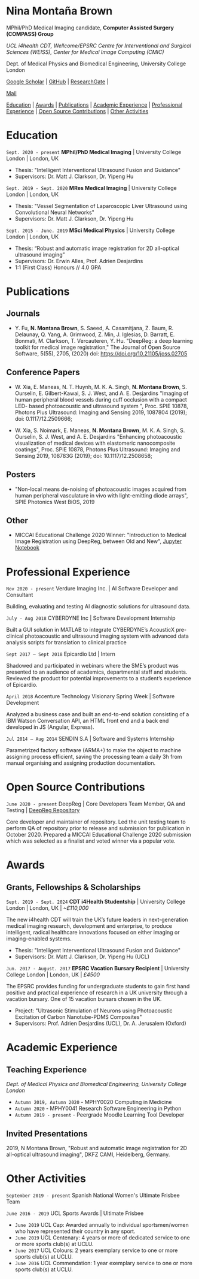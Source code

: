 # Nina Montaña Brown
MPhil/PhD Medical Imaging candidate, **Computer Assisted Surgery (COMPASS) Group**

*UCL i4health CDT, Wellcome/EPSRC Centre for Interventional and Surgical Sciences (WEISS), Center for Medical Image Computing (CMIC)*

Dept. of Medical Physics and Biomedical Engineering, University College London

<div id="webaddress">
 <a href="https://scholar.google.com/citations?user=lCbkLx4AAAAJ&hl=en">Google Scholar</a> | <a href="https://github.com/NMontanaBrown">GitHub</a> | <a href="https://www.researchgate.net/profile/Nina_Montana_Brown">ResearchGate</a> | 
</div>

<a class="mailto" href="mailto:nina.brown.15@ucl.ac.uk">Mail</a>

[Education](#Education) | [Awards](#Awards) | [Publications](#Publications) | [Academic Experience](#Academic-Experience) | [Professional Experience](#Professional-Experience) | [Open Source Contributions](#Open-Source-Contributions) | [Other Activities](#Other-Activities)

# Education

`Sept. 2020 - present` **MPhil/PhD Medical Imaging** | University College London | London, UK
* Thesis: "Intelligent Interventional Ultrasound Fusion and Guidance"
* Supervisors: Dr. Matt J. Clarkson, Dr. Yipeng Hu

`Sept. 2019 - Sept. 2020` **MRes Medical Imaging** | University College London | London, UK
* Thesis: "Vessel Segmentation of Laparoscopic Liver Ultrasound using Convolutional Neural Networks"
* Supervisors: Dr. Matt J. Clarkson, Dr. Yipeng Hu

`Sept. 2015 - June. 2019` **MSci Medical Physics** | University College London | London, UK
* Thesis: “Robust and automatic image registration for 2D all-optical ultrasound imaging”
* Supervisors: Dr. Erwin Alles, Prof. Adrien Desjardins
* 1:1 (First Class) Honours // 4.0 GPA

# Publications

## Journals
* Y. Fu, **N. Montana Brown**, S. Saeed, A. Casamitjana, Z. Baum, R. Delaunay, Q. Yang, A. Grimwood, Z. Min, J. Iglesias, D. Barratt, E. Bonmati, M. Clarkson, T. Vercauteren, Y. Hu. "DeepReg: a deep learning toolkit for medical image registration," The Journal of Open Source Software, 5(55), 2705, (2020) doi: https://doi.org/10.21105/joss.02705

## Conference Papers
* W. Xia, E. Maneas, N. T. Huynh, M. K. A. Singh, **N. Montana Brown**, S. Ourselin, E. Gilbert-Kawai, S. J. West, and A. E.
Desjardins "Imaging of human peripheral blood vessels during cuff occlusion with a compact LED- based photoacoustic and ultrasound system ", Proc. SPIE 10878, Photons Plus Ultrasound: Imaging and Sensing 2019, 1087804 (2019); doi:
0.1117/12.2509666;

* W. Xia, S. Noimark, E. Maneas, **N. Montana Brown**, M. K. A.
Singh, S. Ourselin, S. J. West, and A. E. Desjardins "Enhancing photoacoustic visualization of medical devices with elastomeric nanocomposite coatings", Proc. SPIE 10878, Photons Plus Ultrasound: Imaging and Sensing 2019, 108783G (2019); doi: 10.1117/12.2508658;

## Posters
* "Non-local means de-noising of photoacoustic images acquired from human peripheral vasculature in vivo with light-emitting diode arrays", SPIE Photonics West BiOS, 2019

## Other
* MICCAI Educational Challenge 2020 Winner: "Introduction to Medical Image Registration using DeepReg, between Old and New", [Jupyter Notebook](https://colab.research.google.com/github/DeepRegNet/DeepReg/blob/main/docs/Intro_to_Medical_Image_Registration.ipynb)

<!-- A list is also available [online](https://scholar.google.com/citations?user=lCbkLx4AAAAJ&hl=en) -->

# Professional Experience

`Nov 2020 - present` Verdure Imaging Inc. | AI Software Developer and Consultant

Building, evaluating and testing AI diagnostic solutions for ultrasound data.

`July - Aug 2018` CYBERDYNE Inc | Software Development Internship

Built a GUI solution in MATLAB to integrate CYBERDYNE’s AcousticX pre-clinical
photoacoustic and ultrasound imaging system with advanced data analysis scripts for translation to clinical practice

`Sept 2017 – Sept 2018` Epicardio Ltd | Intern

Shadowed and participated in webinars where the SME’s product was presented to an audience of
academics, departmental staff and students. Reviewed the product for potential improvements to a student’s experience of Epicardio.

`April 2018` Accenture Technology Visionary Spring Week | Software Development

Analyzed a business case and built an end-to-end solution consisting of a IBM Watson Conversation API, an HTML front end and a back end developed in JS (Angular, Express).

`Jul 2014 – Aug 2014` SENDIN S.A | Software and Systems Internship

Parametrized factory software (ARMA+) to make the object to machine assigning process efficient, saving the processing team a daily 3h from manual organising and assigning production documentation.

# Open Source Contributions
`June 2020 - present` DeepReg | Core Developers Team Member, QA and Testing | [DeepReg Repository](https://github.com/DeepRegNet/DeepReg)

Core developer and maintainer of repository. Led the unit testing team to perform QA of repository prior to release and submission for publication in October 2020. Prepared a MICCAI Educational Challenge 2020 submission which was selected as a finalist and voted winner via a popular vote.

# Awards
## Grants, Fellowships & Scholarships
`Sept. 2019 - Sept. 2024` **CDT i4Health Studentship** | University College London | London, UK | *~£110,000*

The new i4health CDT will train the UK’s future leaders in next-generation medical imaging research, development and enterprise, to produce intelligent, radical healthcare innovations focused on either imaging or imaging-enabled systems.
* Thesis: "Intelligent Interventional Ultrasound Fusion and Guidance"
* Supervisors: Dr. Matt J. Clarkson, Dr. Yipeng Hu (UCL)

`Jun. 2017 - August. 2017` **EPSRC Vacation Bursary Recipient** | University College London | London, UK | *£4500*

The EPSRC provides funding for undergraduate students to gain first hand positive and practical experience of research in a UK university through a vacation bursary. One of 15 vacation bursars chosen in the UK.
* Project: "Ultrasonic Stimulation of Neurons using Photoacoustic Excitation of Carbon Nanotube-PDMS Composites"
* Supervisors: Prof. Adrien Desjardins (UCL), Dr. A. Jerusalem (Oxford)

# Academic Experience

## Teaching Experience

*Dept. of Medical Physics and Biomedical Engineering, University College London*

* `Autumn 2019, Autumn 2020` - MPHY0020 Computing in Medicine
* `Autumn 2020` - MPHY0041 Research Software Engineering in Python
* `Autumn 2019 - present` - Peergrade Moodle Learning Tool Developer

## Invited Presentations

2019, N Montana Brown, "Robust and automatic image registration for 2D all-optical ultrasound imaging", DKFZ CAMI, Heidelberg, Germany.

# Other Activities

`September 2019 - present` Spanish National Women's Ultimate Frisbee Team

`June 2016 - 2019` UCL Sports Awards | Ultimate Frisbee
* `June 2019` UCL Cap: Awarded annually to individual sportsmen/women who have represented their
country in any sport. 
* `June 2019` UCL Centenary: 4 years or more of dedicated service to one or more sports club(s) at UCLU.
* `June 2017` UCL Colours: 2 years exemplary service to one or more sports club(s) at UCLU. 
* `June 2016` UCL Commendation: 1 year exemplary service to one or more sports club(s) at UCLU. 
<!-- ### Footer

Last updated: 10/11/20 -->


